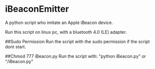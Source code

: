 # iBeaconEmitter
A python script who imitate an Apple iBeacon device.

Run this script on linux pc, with a bluetooth 4.0 (LE) adapter.

##Sudo Permission
Run the script with the sudo permission if the script dont start.

##Chmod 777 iBeacon.py
Run the script with: "python iBeacon.py" or "/iBeacon.py"
